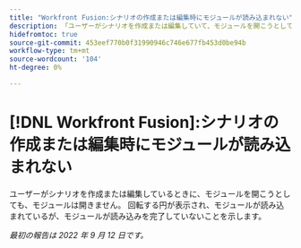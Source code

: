 ```yaml
---
title: "Workfront Fusion:シナリオの作成または編集時にモジュールが読み込まれない"
description: 「ユーザーがシナリオを作成または編集していて、モジュールを開こうとしても、モジュールは開きません。 ユーザーに回転する円が表示され、モジュールが読み込まれているが、モジュールが読み込みを完了していないことを示します。」
hidefromtoc: true
source-git-commit: 453eef770b0f31990946c746e677fb453d0be94b
workflow-type: tm+mt
source-wordcount: '104'
ht-degree: 0%

---
```



# [!DNL Workfront Fusion]:シナリオの作成または編集時にモジュールが読み込まれない

ユーザーがシナリオを作成または編集しているときに、モジュールを開こうとしても、モジュールは開きません。 回転する円が表示され、モジュールが読み込まれているが、モジュールが読み込みを完了していないことを示します。

_最初の報告は 2022 年 9 月 12 日です。_

